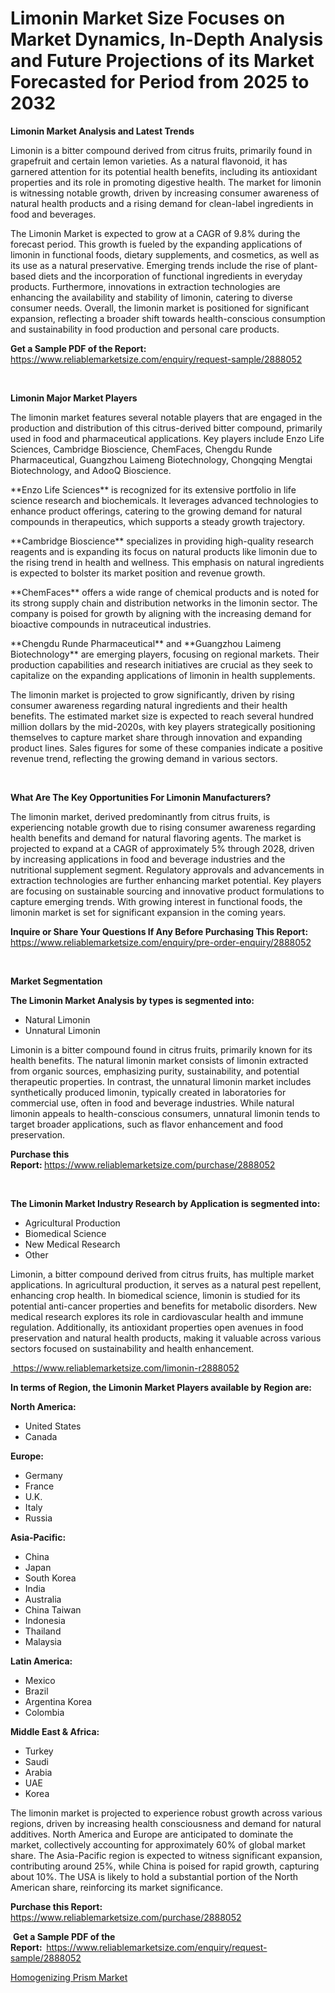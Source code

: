 <p><h1>Limonin Market Size Focuses on Market Dynamics, In-Depth Analysis and Future Projections of its Market Forecasted for Period from 2025 to 2032</h1></p><p><strong>Limonin Market Analysis and Latest Trends</strong></p>
<p><p>Limonin is a bitter compound derived from citrus fruits, primarily found in grapefruit and certain lemon varieties. As a natural flavonoid, it has garnered attention for its potential health benefits, including its antioxidant properties and its role in promoting digestive health. The market for limonin is witnessing notable growth, driven by increasing consumer awareness of natural health products and a rising demand for clean-label ingredients in food and beverages.</p><p>The Limonin Market is expected to grow at a CAGR of 9.8% during the forecast period. This growth is fueled by the expanding applications of limonin in functional foods, dietary supplements, and cosmetics, as well as its use as a natural preservative. Emerging trends include the rise of plant-based diets and the incorporation of functional ingredients in everyday products. Furthermore, innovations in extraction technologies are enhancing the availability and stability of limonin, catering to diverse consumer needs. Overall, the limonin market is positioned for significant expansion, reflecting a broader shift towards health-conscious consumption and sustainability in food production and personal care products.</p></p>
<p><strong>Get a Sample PDF of the Report:&nbsp;</strong> <a href="https://www.reliablemarketsize.com/enquiry/request-sample/2888052?utm_campaign=2996&utm_medium=2&utm_source=Github&utm_content=ia&utm_term=14032025&utm_id=limonin">https://www.reliablemarketsize.com/enquiry/request-sample/2888052</a></p>
<p>&nbsp;</p>
<p><strong>Limonin Major Market Players</strong></p>
<p><p>The limonin market features several notable players that are engaged in the production and distribution of this citrus-derived bitter compound, primarily used in food and pharmaceutical applications. Key players include Enzo Life Sciences, Cambridge Bioscience, ChemFaces, Chengdu Runde Pharmaceutical, Guangzhou Laimeng Biotechnology, Chongqing Mengtai Biotechnology, and AdooQ Bioscience.</p><p>**Enzo Life Sciences** is recognized for its extensive portfolio in life science research and biochemicals. It leverages advanced technologies to enhance product offerings, catering to the growing demand for natural compounds in therapeutics, which supports a steady growth trajectory.</p><p>**Cambridge Bioscience** specializes in providing high-quality research reagents and is expanding its focus on natural products like limonin due to the rising trend in health and wellness. This emphasis on natural ingredients is expected to bolster its market position and revenue growth.</p><p>**ChemFaces** offers a wide range of chemical products and is noted for its strong supply chain and distribution networks in the limonin sector. The company is poised for growth by aligning with the increasing demand for bioactive compounds in nutraceutical industries.</p><p>**Chengdu Runde Pharmaceutical** and **Guangzhou Laimeng Biotechnology** are emerging players, focusing on regional markets. Their production capabilities and research initiatives are crucial as they seek to capitalize on the expanding applications of limonin in health supplements.</p><p>The limonin market is projected to grow significantly, driven by rising consumer awareness regarding natural ingredients and their health benefits. The estimated market size is expected to reach several hundred million dollars by the mid-2020s, with key players strategically positioning themselves to capture market share through innovation and expanding product lines. Sales figures for some of these companies indicate a positive revenue trend, reflecting the growing demand in various sectors.</p></p>
<p>&nbsp;</p>
<p><strong>What Are The Key Opportunities For Limonin Manufacturers?</strong></p>
<p><p>The limonin market, derived predominantly from citrus fruits, is experiencing notable growth due to rising consumer awareness regarding health benefits and demand for natural flavoring agents. The market is projected to expand at a CAGR of approximately 5% through 2028, driven by increasing applications in food and beverage industries and the nutritional supplement segment. Regulatory approvals and advancements in extraction technologies are further enhancing market potential. Key players are focusing on sustainable sourcing and innovative product formulations to capture emerging trends. With growing interest in functional foods, the limonin market is set for significant expansion in the coming years.</p></p>
<p><strong>Inquire or Share Your Questions If Any Before Purchasing This Report:</strong> <a href="https://www.reliablemarketsize.com/enquiry/pre-order-enquiry/2888052?utm_campaign=2996&utm_medium=2&utm_source=Github&utm_content=ia&utm_term=14032025&utm_id=limonin">https://www.reliablemarketsize.com/enquiry/pre-order-enquiry/2888052</a></p>
<p>&nbsp;</p>
<p><strong>Market Segmentation</strong></p>
<p><strong>The Limonin Market Analysis by types is segmented into:</strong></p>
<p><ul><li>Natural Limonin</li><li>Unnatural Limonin</li></ul></p>
<p><p>Limonin is a bitter compound found in citrus fruits, primarily known for its health benefits. The natural limonin market consists of limonin extracted from organic sources, emphasizing purity, sustainability, and potential therapeutic properties. In contrast, the unnatural limonin market includes synthetically produced limonin, typically created in laboratories for commercial use, often in food and beverage industries. While natural limonin appeals to health-conscious consumers, unnatural limonin tends to target broader applications, such as flavor enhancement and food preservation.</p></p>
<p><strong>Purchase this Report:&nbsp;</strong><a href="https://www.reliablemarketsize.com/purchase/2888052?utm_campaign=2996&utm_medium=2&utm_source=Github&utm_content=ia&utm_term=14032025&utm_id=limonin">https://www.reliablemarketsize.com/purchase/2888052</a></p>
<p>&nbsp;</p>
<p><strong>The Limonin Market Industry Research by Application is segmented into:</strong></p>
<p><ul><li>Agricultural Production</li><li>Biomedical Science</li><li>New Medical Research</li><li>Other</li></ul></p>
<p><p>Limonin, a bitter compound derived from citrus fruits, has multiple market applications. In agricultural production, it serves as a natural pest repellent, enhancing crop health. In biomedical science, limonin is studied for its potential anti-cancer properties and benefits for metabolic disorders. New medical research explores its role in cardiovascular health and immune regulation. Additionally, its antioxidant properties open avenues in food preservation and natural health products, making it valuable across various sectors focused on sustainability and health enhancement.</p></p>
<p><a href="https://www.reliablemarketsize.com/limonin-r2888052?utm_campaign=2996&utm_medium=2&utm_source=Github&utm_content=ia&utm_term=14032025&utm_id=limonin">&nbsp;https://www.reliablemarketsize.com/limonin-r2888052</a></p>
<p><strong>In terms of Region, the Limonin Market Players available by Region are:</strong></p>
<p>
    <p> <strong> North America: </strong>
        <ul>
            <li>United States</li>
            <li>Canada</li>
        </ul>
        </p> 
    <p> <strong> Europe: </strong>
        <ul>
            <li>Germany</li>
            <li>France</li>
            <li>U.K.</li>
            <li>Italy</li>
            <li>Russia</li>
        </ul>
        </p> 
    <p> <strong> Asia-Pacific: </strong>
        <ul>
            <li>China</li>
            <li>Japan</li>
            <li>South Korea</li>
            <li>India</li>
            <li>Australia</li>
            <li>China Taiwan</li>
            <li>Indonesia</li>
            <li>Thailand</li>
            <li>Malaysia</li>
        </ul>
        </p> 
    <p> <strong> Latin America: </strong>
        <ul>
            <li>Mexico</li>
            <li>Brazil</li>
            <li>Argentina Korea</li>
            <li>Colombia</li>
        </ul>
        </p> 
    <p> <strong> Middle East & Africa: </strong>
        <ul>
            <li>Turkey</li>
            <li>Saudi</li>
            <li>Arabia</li>
            <li>UAE</li>
            <li>Korea</li>
        </ul>
    </p>
    </p>
<p><p>The limonin market is projected to experience robust growth across various regions, driven by increasing health consciousness and demand for natural additives. North America and Europe are anticipated to dominate the market, collectively accounting for approximately 60% of global market share. The Asia-Pacific region is expected to witness significant expansion, contributing around 25%, while China is poised for rapid growth, capturing about 10%. The USA is likely to hold a substantial portion of the North American share, reinforcing its market significance.</p></p>
<p><strong>Purchase this Report: </strong><a href="https://www.reliablemarketsize.com/purchase/2888052?utm_campaign=2996&utm_medium=2&utm_source=Github&utm_content=ia&utm_term=14032025&utm_id=limonin">https://www.reliablemarketsize.com/purchase/2888052</a></p>
<p>&nbsp;<strong>Get a Sample PDF of the Report:&nbsp;&nbsp;</strong><a href="https://www.reliablemarketsize.com/enquiry/request-sample/2888052?utm_campaign=2996&utm_medium=2&utm_source=Github&utm_content=ia&utm_term=14032025&utm_id=limonin">https://www.reliablemarketsize.com/enquiry/request-sample/2888052</a></p>
<p><strong></strong></p>
<p><p><a href="https://github.com/vilehoaguy/Market-Research-Report-List-1/blob/main/homogenizing-prism-market.md?utm_campaign=2996&utm_medium=2&utm_source=Github&utm_content=ia&utm_term=14032025&utm_id=limonin">Homogenizing Prism Market</a></p></p>